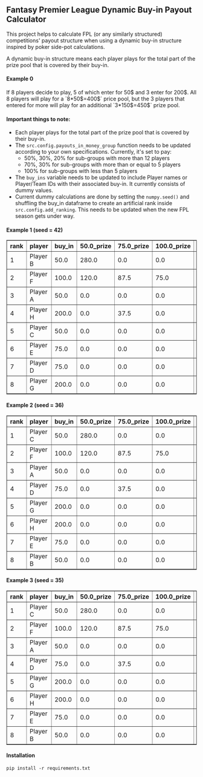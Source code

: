 ## Fantasy Premier League Dynamic Buy-in Payout Calculator
This project helps to calculate FPL (or any similarly structured) competitions' payout structure when using a dynamic buy-in structure inspired by poker side-pot calculations.

A dynamic buy-in structure means each player plays for the total part of the prize pool that is covered by their buy-in. 

#### Example 0
If 8 players decide to play, 5 of which enter for 50$ and 3 enter for 200$. 
All 8 players will play for a `8*50$=400$` price pool, but the 3 players that entered for more will play for an additional `3*150$=450$` prize pool.

#### Important things to note:
- Each player plays for the total part of the prize pool that is covered by their buy-in. 
- The `src.config.payouts_in_money_group` function needs to be updated according to your own specifications. Currently, it's set to pay:
  - 50%, 30%, 20% for sub-groups with more than 12 players
  - 70%, 30% for sub-groups with more than or equal to 5 players
  - 100% for sub-groups with less than 5 players
- The `buy_ins` variable needs to be updated to include Player names or Player/Team IDs with their associated buy-in. It currently consists of dummy values.
- Current dummy calculations are done by setting the `numpy.seed()` and shuffling the buy_in dataframe to create an artificial rank inside `src.config.add_ranking`. This needs to be updated when the new FPL season gets under way.

#### Example 1 (seed = 42)
<table border="1" class="dataframe">
  <thead>
    <tr style="text-align: right;">
      <th>rank</th>
      <th>player</th>
      <th>buy_in</th>
      <th>50.0_prize</th>
      <th>75.0_prize</th>
      <th>100.0_prize</th>
      <th>200.0_prize</th>
      <th>total</th>
    </tr>
  </thead>
  <tbody>
    <tr>
      <td>1</td>
      <td>Player B</td>
      <td>50.0</td>
      <td>280.0</td>
      <td>0.0</td>
      <td>0.0</td>
      <td>0.0</td>
      <td>280.0</td>
    </tr>
    <tr>
      <td>2</td>
      <td>Player F</td>
      <td>100.0</td>
      <td>120.0</td>
      <td>87.5</td>
      <td>75.0</td>
      <td>0.0</td>
      <td>282.5</td>
    </tr>
    <tr>
      <td>3</td>
      <td>Player A</td>
      <td>50.0</td>
      <td>0.0</td>
      <td>0.0</td>
      <td>0.0</td>
      <td>0.0</td>
      <td>0.0</td>
    </tr>
    <tr>
      <td>4</td>
      <td>Player H</td>
      <td>200.0</td>
      <td>0.0</td>
      <td>37.5</td>
      <td>0.0</td>
      <td>200.0</td>
      <td>237.5</td>
    </tr>
    <tr>
      <td>5</td>
      <td>Player C</td>
      <td>50.0</td>
      <td>0.0</td>
      <td>0.0</td>
      <td>0.0</td>
      <td>0.0</td>
      <td>0.0</td>
    </tr>
    <tr>
      <td>6</td>
      <td>Player E</td>
      <td>75.0</td>
      <td>0.0</td>
      <td>0.0</td>
      <td>0.0</td>
      <td>0.0</td>
      <td>0.0</td>
    </tr>
    <tr>
      <td>7</td>
      <td>Player D</td>
      <td>75.0</td>
      <td>0.0</td>
      <td>0.0</td>
      <td>0.0</td>
      <td>0.0</td>
      <td>0.0</td>
    </tr>
    <tr>
      <td>8</td>
      <td>Player G</td>
      <td>200.0</td>
      <td>0.0</td>
      <td>0.0</td>
      <td>0.0</td>
      <td>0.0</td>
      <td>0.0</td>
    </tr>
  </tbody>
</table>

#### Example 2 (seed = 36)
<table border="1" class="dataframe">
  <thead>
    <tr style="text-align: right;">
      <th>rank</th>
      <th>player</th>
      <th>buy_in</th>
      <th>50.0_prize</th>
      <th>75.0_prize</th>
      <th>100.0_prize</th>
      <th>200.0_prize</th>
      <th>total</th>
    </tr>
  </thead>
  <tbody>
    <tr>
      <td>1</td>
      <td>Player C</td>
      <td>50.0</td>
      <td>280.0</td>
      <td>0.0</td>
      <td>0.0</td>
      <td>0.0</td>
      <td>280.0</td>
    </tr>
    <tr>
      <td>2</td>
      <td>Player F</td>
      <td>100.0</td>
      <td>120.0</td>
      <td>87.5</td>
      <td>75.0</td>
      <td>0.0</td>
      <td>282.5</td>
    </tr>
    <tr>
      <td>3</td>
      <td>Player A</td>
      <td>50.0</td>
      <td>0.0</td>
      <td>0.0</td>
      <td>0.0</td>
      <td>0.0</td>
      <td>0.0</td>
    </tr>
    <tr>
      <td>4</td>
      <td>Player D</td>
      <td>75.0</td>
      <td>0.0</td>
      <td>37.5</td>
      <td>0.0</td>
      <td>0.0</td>
      <td>37.5</td>
    </tr>
    <tr>
      <td>5</td>
      <td>Player G</td>
      <td>200.0</td>
      <td>0.0</td>
      <td>0.0</td>
      <td>0.0</td>
      <td>200.0</td>
      <td>200.0</td>
    </tr>
    <tr>
      <td>6</td>
      <td>Player H</td>
      <td>200.0</td>
      <td>0.0</td>
      <td>0.0</td>
      <td>0.0</td>
      <td>0.0</td>
      <td>0.0</td>
    </tr>
    <tr>
      <td>7</td>
      <td>Player E</td>
      <td>75.0</td>
      <td>0.0</td>
      <td>0.0</td>
      <td>0.0</td>
      <td>0.0</td>
      <td>0.0</td>
    </tr>
    <tr>
      <td>8</td>
      <td>Player B</td>
      <td>50.0</td>
      <td>0.0</td>
      <td>0.0</td>
      <td>0.0</td>
      <td>0.0</td>
      <td>0.0</td>
    </tr>
  </tbody>
</table>

#### Example 3 (seed = 35)
<table border="1" class="dataframe">
  <thead>
    <tr style="text-align: right;">
      <th>rank</th>
      <th>player</th>
      <th>buy_in</th>
      <th>50.0_prize</th>
      <th>75.0_prize</th>
      <th>100.0_prize</th>
      <th>200.0_prize</th>
      <th>total</th>
    </tr>
  </thead>
  <tbody>
    <tr>
      <td>1</td>
      <td>Player C</td>
      <td>50.0</td>
      <td>280.0</td>
      <td>0.0</td>
      <td>0.0</td>
      <td>0.0</td>
      <td>280.0</td>
    </tr>
    <tr>
      <td>2</td>
      <td>Player F</td>
      <td>100.0</td>
      <td>120.0</td>
      <td>87.5</td>
      <td>75.0</td>
      <td>0.0</td>
      <td>282.5</td>
    </tr>
    <tr>
      <td>3</td>
      <td>Player A</td>
      <td>50.0</td>
      <td>0.0</td>
      <td>0.0</td>
      <td>0.0</td>
      <td>0.0</td>
      <td>0.0</td>
    </tr>
    <tr>
      <td>4</td>
      <td>Player D</td>
      <td>75.0</td>
      <td>0.0</td>
      <td>37.5</td>
      <td>0.0</td>
      <td>0.0</td>
      <td>37.5</td>
    </tr>
    <tr>
      <td>5</td>
      <td>Player G</td>
      <td>200.0</td>
      <td>0.0</td>
      <td>0.0</td>
      <td>0.0</td>
      <td>200.0</td>
      <td>200.0</td>
    </tr>
    <tr>
      <td>6</td>
      <td>Player H</td>
      <td>200.0</td>
      <td>0.0</td>
      <td>0.0</td>
      <td>0.0</td>
      <td>0.0</td>
      <td>0.0</td>
    </tr>
    <tr>
      <td>7</td>
      <td>Player E</td>
      <td>75.0</td>
      <td>0.0</td>
      <td>0.0</td>
      <td>0.0</td>
      <td>0.0</td>
      <td>0.0</td>
    </tr>
    <tr>
      <td>8</td>
      <td>Player B</td>
      <td>50.0</td>
      <td>0.0</td>
      <td>0.0</td>
      <td>0.0</td>
      <td>0.0</td>
      <td>0.0</td>
    </tr>
  </tbody>
</table>

#### Installation
`pip install -r requirements.txt`


